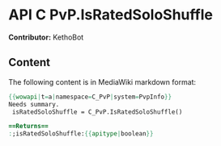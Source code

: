 # API C PvP.IsRatedSoloShuffle

**Contributor:** KethoBot

## Content

The following content is in MediaWiki markdown format:

```mediawiki
{{wowapi|t=a|namespace=C_PvP|system=PvpInfo}}
Needs summary.
 isRatedSoloShuffle = C_PvP.IsRatedSoloShuffle()

==Returns==
:;isRatedSoloShuffle:{{apitype|boolean}}
```